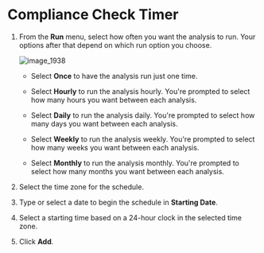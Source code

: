 # Compliance Check Timer

1. From the **Run** menu, select how often you want the
   analysis to run. Your options after that depend on which
   run option you choose.

    ![image_1938](../images/1938.png)

    - Select **Once** to have the analysis run just one time.
  
    - Select **Hourly** to run the analysis hourly. You're
      prompted to select how many hours you want between each
      analysis.

    - Select **Daily** to run the analysis daily. You're
      prompted to select how many days you want between each
      analysis.

    - Select **Weekly** to run the analysis weekly. You're
      prompted to select how many weeks you want between each
      analysis.

    - Select **Monthly** to run the analysis monthly. You're
      prompted to select how many months you want between
      each analysis.

2. Select the time zone for the schedule.

3. Type or select a date to begin the schedule in
   **Starting Date**.

4. Select a starting time based on a 24-hour clock in the
   selected time zone.

5. Click **Add**.
